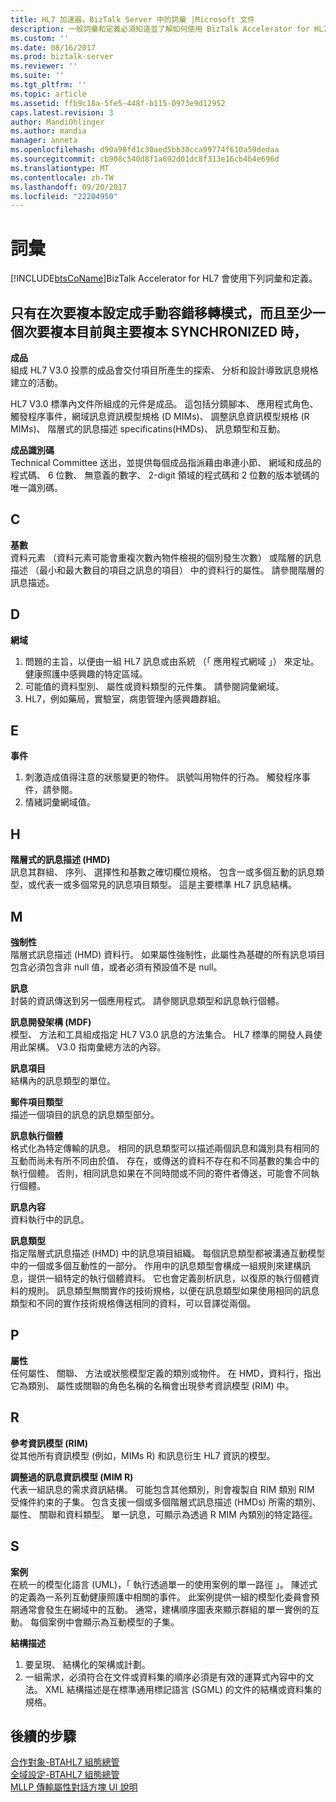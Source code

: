 ```yaml
---
title: HL7 加速器，BizTalk Server 中的詞彙 |Microsoft 文件
description: 一般詞彙和定義必須知道並了解如何使用 BizTalk Accelerator for HL7
ms.custom: ''
ms.date: 08/16/2017
ms.prod: biztalk-server
ms.reviewer: ''
ms.suite: ''
ms.tgt_pltfrm: ''
ms.topic: article
ms.assetid: ffb9c18a-5fe5-448f-b115-0973e9d12952
caps.latest.revision: 3
author: MandiOhlinger
ms.author: mandia
manager: anneta
ms.openlocfilehash: d90a98fd1c30aed5bb38cca99774f610a59dedaa
ms.sourcegitcommit: cb908c540d8f1a692d01dc8f313e16cb4b4e696d
ms.translationtype: MT
ms.contentlocale: zh-TW
ms.lasthandoff: 09/20/2017
ms.locfileid: "22204950"
---
```

# <a name="glossary"></a>詞彙
[!INCLUDE[btsCoName](../../includes/btsconame-md.md)]BizTalk Accelerator for HL7 會使用下列詞彙和定義。

## <a name="a"></a>只有在次要複本設定成手動容錯移轉模式，而且至少一個次要複本目前與主要複本 SYNCHRONIZED 時，    
 **成品**    
 組成 HL7 V3.0 投票的成品會交付項目所產生的探索、 分析和設計導致訊息規格建立的活動。  
  
 HL7 V3.0 標準內文件所組成的元件是成品。 這包括分鏡腳本、 應用程式角色、 觸發程序事件，網域訊息資訊模型規格 (D MIMs)、 調整訊息資訊模型規格 (R MIMs)、 階層式的訊息描述 specificatins(HMDs)、 訊息類型和互動。  
  
 **成品識別碼**    
 Technical Committee 送出，並提供每個成品指派藉由串連小節、 網域和成品的程式碼、 6 位數、 無意義的數字、 2-digit 領域的程式碼和 2 位數的版本號碼的唯一識別碼。  

## <a name="c"></a>C
  
 **基數**    
 資料元素 （資料元素可能會重複次數內物件檢視的個別發生次數） 或階層的訊息描述 （最小和最大數目的項目之訊息的項目） 中的資料行的屬性。 請參閱階層的訊息描述。  
  
## <a name="d"></a>D   
 **網域**    
 1. 問題的主旨，以便由一組 HL7 訊息或由系統 （「 應用程式網域 」） 來定址。 健康照護中感興趣的特定區域。 
 2. 可能值的資料型別、 屬性或資料類型的元件集。 請參閱詞彙網域。 
 3. HL7，例如藥局，實驗室，病患管理內感興趣群組。  
  
## <a name="e"></a>E 
 **事件**    
 1. 刺激造成值得注意的狀態變更的物件。 訊號叫用物件的行為。 觸發程序事件，請參閱。 
 2. 情緒詞彙網域值。  
  
 
## <a name="h"></a>H
**階層式的訊息描述 (HMD)**    
 訊息其群組、 序列、 選擇性和基數之確切欄位規格。 包含一或多個互動的訊息類型，或代表一或多個常見的訊息項目類型。 這是主要標準 HL7 訊息結構。  
  
## <a name="m"></a>M  
 **強制性**    
 階層式訊息描述 (HMD) 資料行。 如果屬性強制性，此屬性為基礎的所有訊息項目包含必須包含非 null 值，或者必須有預設值不是 null。  
  
  
 **訊息**    
 封裝的資訊傳送到另一個應用程式。 請參閱訊息類型和訊息執行個體。  
  
 **訊息開發架構 (MDF)**    
 模型、 方法和工具組成指定 HL7 V3.0 訊息的方法集合。 HL7 標準的開發人員使用此架構。 V3.0 指南彙總方法的內容。  
  
 **訊息項目**    
 結構內的訊息類型的單位。  
  
 **郵件項目類型**    
 描述一個項目的訊息的訊息類型部分。  
  
 **訊息執行個體**    
 格式化為特定傳輸的訊息。 相同的訊息類型可以描述兩個訊息和識別具有相同的互動而尚未有所不同由於值、 存在，或傳送的資料不存在和不同基數的集合中的執行個體。 否則，相同訊息如果在不同時間或不同的寄件者傳送，可能會不同執行個體。  
  
 **訊息內容**    
 資料執行中的訊息。  
  
 **訊息類型**    
 指定階層式訊息描述 (HMD) 中的訊息項目組織。 每個訊息類型都被溝通互動模型中的一個或多個互動性的一部分。 作用中的訊息類型會構成一組規則來建構訊息，提供一組特定的執行個體資料。 它也會定義剖析訊息，以復原的執行個體資料的規則。 訊息類型無關實作的技術規格，以便在訊息類型如果使用相同的訊息類型和不同的實作技術規格傳送相同的資料，可以音譯從兩個。  

## <a name="p"></a>P  
 **屬性**    
 任何屬性、 關聯、 方法或狀態模型定義的類別或物件。 在 HMD，資料行，指出它為類別、 屬性或關聯的角色名稱的名稱會出現參考資訊模型 (RIM) 中。  

## <a name="r"></a>R  
 **參考資訊模型 (RIM)**    
 從其他所有資訊模型 (例如，MIMs R) 和訊息衍生 HL7 資訊的模型。  
  
 **調整過的訊息資訊模型 (MIM R)**    
 代表一組訊息的需求資訊結構。 可能包含其他類別，則會複製自 RIM 類別 RIM 受條件約束的子集。 包含支援一個或多個階層式訊息描述 (HMDs) 所需的類別、 屬性、 關聯和資料類型。 單一訊息，可顯示為透過 R MIM 內類別的特定路徑。  

## <a name="s"></a>S  
 **案例**    
 在統一的模型化語言 (UML)，「 執行透過單一的使用案例的單一路徑 」。 陳述式的定義為一系列互動健康照護中相關的事件。 此案例提供一組的模型化委員會預期通常會發生在網域中的互動。 通常，建構順序圖表來顯示群組的單一實例的互動。 每個案例中會顯示為互動模型的子集。  
  
 **結構描述**    
 1. 要呈現、 結構化的架構或計劃。 
 2. 一組需求，必須符合在文件或資料集的順序必須是有效的運算式內容中的文法。 XML 結構描述是在標準通用標記語言 (SGML) 的文件的結構或資料集的規格。

## <a name="next-steps"></a>後續的步驟
[合作對象-BTAHL7 組態總管](parties-tab.md)  
[全域設定-BTAHL7 組態總管](global-settings-tab.md)  
[MLLP 傳輸屬性對話方塊 UI 說明](mllp-transport-properties-dialog-box-ui-help.md)